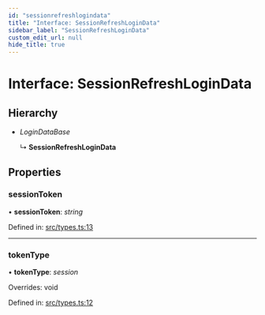 ```yaml
---
id: "sessionrefreshlogindata"
title: "Interface: SessionRefreshLoginData"
sidebar_label: "SessionRefreshLoginData"
custom_edit_url: null
hide_title: true
---
```


# Interface: SessionRefreshLoginData

## Hierarchy

* *LoginDataBase*

  ↳ **SessionRefreshLoginData**

## Properties

### sessionToken

• **sessionToken**: *string*

Defined in: [src/types.ts:13](https://github.com/actually-colab/editor/blob/fdafbfb/client/src/types.ts#L13)

___

### tokenType

• **tokenType**: *session*

Overrides: void

Defined in: [src/types.ts:12](https://github.com/actually-colab/editor/blob/fdafbfb/client/src/types.ts#L12)
